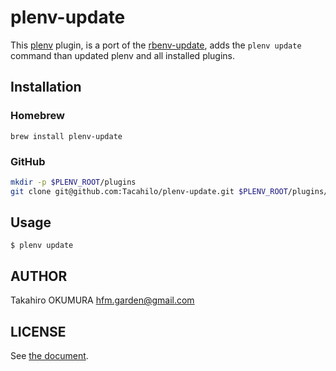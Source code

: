 # plenv-update

This [plenv](https://github.com/tokuhirom/plenv) plugin, is a port of the [rbenv-update](https://github.com/rkh/rbenv-update), adds the `plenv update` command than updated plenv and all installed plugins.

## Installation

### Homebrew

```
brew install plenv-update
```

### GitHub

```sh
mkdir -p $PLENV_ROOT/plugins
git clone git@github.com:Tacahilo/plenv-update.git $PLENV_ROOT/plugins/plenv-update
```

## Usage

```
$ plenv update
```

## AUTHOR

Takahiro OKUMURA hfm.garden@gmail.com

## LICENSE

See [the document](./LICENSE).
